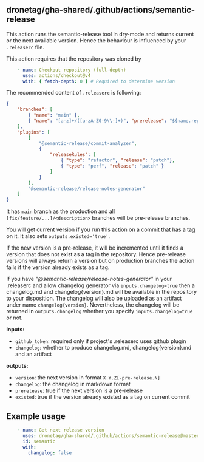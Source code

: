 ## dronetag/gha-shared/.github/actions/semantic-release

This action runs the semantic-release tool in dry-mode and returns
current or the next available version. Hence the behaviour is influenced
by your `.releaserc` file.

This action requires that the repository was cloned by
```yaml
    - name: Checkout repository (full-depth)
      uses: actions/checkout@v4
      with: { fetch-depth: 0 } # Required to determine version
```

The recommended content of `.releaserc` is following:
```json
{
	"branches": [
		{ "name": "main" },
		{ "name": "[a-z]+/([a-zA-Z0-9\\-]+)", "prerelease": "${name.replace(/^.*\\//g, '')}"}
	],
	"plugins": [
		[
			"@semantic-release/commit-analyzer",
			{
				"releaseRules": [
					{ "type": "refactor", "release": "patch"},
					{ "type": "perf", "release": "patch" }
				]
			}
		],
		"@semantic-release/release-notes-generator"
	]
}
```
It has `main` branch as the production and all `[fix/feature/...]/<description>`
branches will be pre-release branches.

You will get current version if you run this action on a commit that
has a tag on it. It also sets `outputs.existed='true'`.

If the new version is a pre-release, it will be incremented until it
finds a version that does not exist as a tag in the repository. Hence
pre-release versions will always return a version but on production
branches the action fails if the version already exists as a tag.

If you have _"@semantic-release/release-notes-generator"_ in your .releaserc
and allow changelog generator via `inputs.changelog=true` then a changelog.md
and changelog{version}.md will be available in the repository to your disposition.
The changelog will also be uploaded as an artifact under name `changelog{version}`.
Nevertheless, the changelog will be returned in `outputs.changelog` whether you
specify `inputs.changelog=true` or not.


**inputs:**
- `github_token`: required only if project's .releaserc uses github plugin
- `changelog`: whether to produce changelog.md, changelog{version}.md and an artifact

**outputs:**
- `version`: the next version in format `X.Y.Z[-pre-release.N]`
- `changelog`: the changelog in markdown format
- `prerelease`: true if the next version is a pre-release
- `existed`: true if the version already existed as a tag on current commit


## Example usage

```yaml
    - name: Get next release version
      uses: dronetag/gha-shared/.github/actions/semantic-release@master
      id: semantic
      with:
        changelog: false
```
